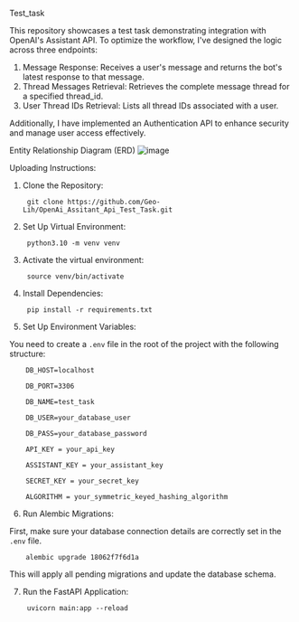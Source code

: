 Test_task

This repository showcases a test task demonstrating integration with OpenAI's Assistant API. To optimize the workflow, I've designed the logic across three endpoints:

1. Message Response: Receives a user's message and returns the bot's latest response to that message.
2. Thread Messages Retrieval: Retrieves the complete message thread for a specified thread_id.
3. User Thread IDs Retrieval: Lists all thread IDs associated with a user.

Additionally, I have implemented an Authentication API to enhance security and manage user access effectively.




Entity Relationship Diagram (ERD)
        ![image](https://github.com/Geo-Lih/OpenAi_Assitant_Api_Test_Task/assets/72580162/723ab6f7-89c8-41c7-aea6-98b184bccb74)




Uploading Instructions:

1. Clone the Repository:

        git clone https://github.com/Geo-Lih/OpenAi_Assitant_Api_Test_Task.git


2. Set Up Virtual Environment:

        python3.10 -m venv venv

3. Activate the virtual environment:

        source venv/bin/activate


4. Install Dependencies:

        pip install -r requirements.txt


5. Set Up Environment Variables:

You need to create a `.env` file in the root of the project with the following structure:

        DB_HOST=localhost
        
        DB_PORT=3306
        
        DB_NAME=test_task
        
        DB_USER=your_database_user
        
        DB_PASS=your_database_password

        API_KEY = your_api_key
        
        ASSISTANT_KEY = your_assistant_key

        SECRET_KEY = your_secret_key
        
        ALGORITHM = your_symmetric_keyed_hashing_algorithm


6. Run Alembic Migrations:

First, make sure your database connection details are correctly set in the `.env` file.

        alembic upgrade 18062f7f6d1a

This will apply all pending migrations and update the database schema.


7. Run the FastAPI Application:

        uvicorn main:app --reload

